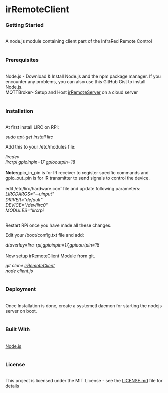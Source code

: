 # irRemoteClient


<h3>Getting Started</h3><br>
A node.js module containing client  part of the InfraRed Remote Control
<br>
<br>
<h3>Prerequisites</h3><br>
Node.js - Download & Install Node.js and the npm package manager. If you encounter any problems, you can also use this GitHub Gist to install Node.js.<br>
MQTTBroker- Setup and Host <a href="https://github.com/chaitanyaT99/irRemoteServer">irRemoteServer</a> on a cloud server 
<br>
<br>
<h3>Installation</h3><br>
At first install LIRC on RPi:<br>

_sudo apt-get install lirc_<br>

Add this to your /etc/modules file:<br>

_lircdev<br>
lircrpi gpioinpin=17 gpiooutpin=18<br>_<br>
<b>Note:</b>gpio_in_pin is for IR receiver to register specific commands and gpio_out_pin is for IR transmitter to send signals to control the device.
<br><br>
edit /etc/lirc/hardware.conf file and update following parameters:
<br>
_LIRCDARGS="--uinput"<br>
DRIVER="default"<br>
DEVICE="/dev/lirc0"<br>
MODULES="lircrpi<br>
<br>_

Restart RPi once you have made all these changes.
<br>

Edit your /boot/config.txt file and add:
<br>

_dtoverlay=lirc-rpi,gpioinpin=17,gpiooutpin=18_
<br><br>
Now setup irRemoteClient Module from git.

_git clone <a href="https://github.com/chaitanyaT99/irRemoteClient">irRemoteClient</a><br>
node client.js_
<br>
<br>
<h3>Deployment</h3><br>
Once Installation is done, create a systemctl daemon for starting the nodejs server on boot.
<br><br>
<h3>Built With</h3><br>
<a href ="https://nodejs.org/en/">Node.js</a>
<br><br>
<h3>License</h3><br>
This project is licensed under the MIT License - see the <a href="https://github.com/chaitanyaT99/irRemoteClient/blob/master/LICENSE.md">LICENSE.md</a> file for details
